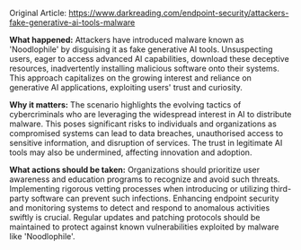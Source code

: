Original Article: https://www.darkreading.com/endpoint-security/attackers-fake-generative-ai-tools-malware

**What happened:**
Attackers have introduced malware known as 'Noodlophile' by disguising it as fake generative AI tools. Unsuspecting users, eager to access advanced AI capabilities, download these deceptive resources, inadvertently installing malicious software onto their systems. This approach capitalizes on the growing interest and reliance on generative AI applications, exploiting users' trust and curiosity.

**Why it matters:**
The scenario highlights the evolving tactics of cybercriminals who are leveraging the widespread interest in AI to distribute malware. This poses significant risks to individuals and organizations as compromised systems can lead to data breaches, unauthorised access to sensitive information, and disruption of services. The trust in legitimate AI tools may also be undermined, affecting innovation and adoption.

**What actions should be taken:**
Organizations should prioritize user awareness and education programs to recognize and avoid such threats. Implementing rigorous vetting processes when introducing or utilizing third-party software can prevent such infections. Enhancing endpoint security and monitoring systems to detect and respond to anomalous activities swiftly is crucial. Regular updates and patching protocols should be maintained to protect against known vulnerabilities exploited by malware like 'Noodlophile'.